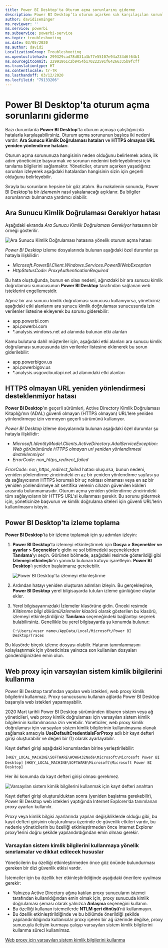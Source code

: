 ```yaml
---
title: Power BI Desktop'ta Oturum açma sorunlarını giderme
description: Power BI Desktop’ta oturum açarken sık karşılaşılan sorunlara yönelik çözümler
author: davidiseminger
ms.reviewer: ''
ms.service: powerbi
ms.subservice: powerbi-service
ms.topic: troubleshooting
ms.date: 03/05/2020
ms.author: davidi
LocalizationGroup: Troubleshooting
ms.openlocfilehash: 299329cad78d831a3b77e55107e94a234d6f64b1
ms.sourcegitcommit: 22991861c2b9454b170222591f64266335b9fcff
ms.translationtype: HT
ms.contentlocale: tr-TR
ms.lasthandoff: 03/12/2020
ms.locfileid: "79133206"
---
```

# <a name="troubleshooting-sign-in-for-power-bi-desktop"></a>Power BI Desktop'ta oturum açma sorunlarını giderme
Bazı durumlarda **Power BI Desktop**’ta oturum açmaya çalıştığınızda hatalarla karşılaşabilirsiniz. Oturum açma sorununun başlıca iki nedeni vardır: **Ara Sunucu Kimlik Doğrulaması hataları** ve **HTTPS olmayan URL yeniden yönlendirme hataları**. 

Oturum açma sorununuza hangisinin neden olduğunu belirlemek adına, ilk adım yöneticinize başvurmak ve sorunun nedenini belirleyebilmesi için tanılama bilgilerini sağlamaktır. Yöneticiler, oturum açarken yaşadığınız sorunları izleyerek aşağıdaki hatalardan hangisinin sizin için geçerli olduğunu belirleyebilir. 

Sırayla bu sorunların hepsine bir göz atalım. Bu makalenin sonunda, Power BI Desktop’ta bir *izlemenin* nasıl yakalanacağı açıklanır. Bu bilgiler sorunlarınızı bulmanıza yardımcı olabilir.


## <a name="proxy-authentication-required-error"></a>Ara Sunucu Kimlik Doğrulaması Gerekiyor hatası

Aşağıdaki ekranda *Ara Sunucu Kimlik Doğrulaması Gerekiyor* hatasının bir örneği gösterilir.

![Ara Sunucu Kimlik Doğrulaması hatasına yönelik oturum açma hatası](media/desktop-troubleshooting-sign-in/desktop-tshoot-sign-in_01.png)

*Power BI Desktop* izleme dosyalarında bulunan aşağıdaki özel durumlar şu hatayla ilişkilidir:

* *Microsoft.PowerBI.Client.Windows.Services.PowerBIWebException*
* *HttpStatusCode: ProxyAuthenticationRequired*

Bu hata oluştuğunda, bunun en olası nedeni, ağınızdaki bir ara sunucu kimlik doğrulaması sunucusunun **Power BI Desktop** tarafından sağlanan web isteklerini engellemesidir. 

Ağınız bir ara sunucu kimlik doğrulaması sunucusu kullanıyorsa, yöneticiniz aşağıdaki etki alanlarını ara sunucu kimlik doğrulaması sunucusunda izin verilenler listesine ekleyerek bu sorunu giderebilir:

* app.powerbi.com
* api.powerbi.com
* *.analysis.windows.net ad alanında bulunan etki alanları

Kamu bulutuna dahil müşteriler için, aşağıdaki etki alanları ara sunucu kimlik doğrulaması sunucusunda izin verilenler listesine eklenerek bu sorun giderilebilir:

* app.powerbigov.us
* api.powerbigov.us
* *.analysis.usgovcloudapi.net ad alanındaki etki alanları

## <a name="non-https-url-redirect-not-supported-error"></a>HTTPS olmayan URL yeniden yönlendirmesi desteklenmiyor hatası

**Power BI Desktop**’ın geçerli sürümleri, Active Directory Kimlik Doğrulaması Kitaplığı’nın (ADAL) güvenli olmayan (HTTPS olmayan) URL'lere yeniden yönlendirmeye izin vermeyen geçerli sürümünü kullanıyor. 

*Power BI Desktop* izleme dosyalarında bulunan aşağıdaki özel durumlar şu hatayla ilişkilidir:

* *Microsoft.IdentityModel.Clients.ActiveDirectory.AdalServiceException: Web görünümünde HTTPS olmayan url yeniden yönlendirmesi desteklenmiyor*
* *ErrorCode: non_https_redirect_failed*

*ErrorCode: non_https_redirect_failed* hatası oluşursa, bunun nedeni, yeniden yönlendirme zincirindeki en az bir yeniden yönlendirme sayfası ya da sağlayıcısının HTTPS korumalı bir uç noktası olmaması veya en az bir yeniden yönlendirmeye ait sertifika verenin cihazın güvenilen kökleri arasında bulunmamasıdır. Oturum açma yeniden yönlendirme zincirindeki tüm sağlayıcıların bir HTTPS URL'si kullanması gerekir. Bu sorunu gidermek için, yöneticinize başvurun ve kimlik doğrulama siteleri için güvenli URL’lerin kullanılmasını isteyin. 

## <a name="how-to-collect-a-trace-in-power-bi-desktop"></a>Power BI Desktop’ta izleme toplama

**Power BI Desktop**’ta bir izleme toplamak için şu adımları izleyin:

1. **Power BI Desktop**’ta izlemeyi etkinleştirmek için **Dosya > Seçenekler ve ayarlar > Seçenekler**’e gidin ve sol bölmedeki seçeneklerden **Tanılama**’yı seçin. Görünen bölmede, aşağıdaki resimde gösterildiği gibi **İzlemeyi etkinleştir**’in yanında bulunan kutuyu işaretleyin. **Power BI Desktop**’ı yeniden başlatmanız gerekebilir.
   
   ![Power BI Desktop'ta izlemeyi etkinleştirme](media/desktop-troubleshooting-sign-in/desktop-tshoot-sign-in_02.png)

2. Ardından hatayı yeniden oluşturan adımları izleyin. Bu gerçekleşirse, **Power BI Desktop** yerel bilgisayarda tutulan izleme günlüğüne olaylar ekler.

3. Yerel bilgisayarınızdaki İzlemeler klasörüne gidin. Önceki resimde *Kilitlenme bilgi dökümü/izlemeler klasörü* olarak gösterilen bu klasörü, izlemeyi etkinleştirdiğiniz **Tanılama** seçeneğindeki bağlantıyı seçerek bulabilirsiniz. Genellikle bu yerel bilgisayarda şu konumda bulunur:

    `C:\Users/<user name>/AppData/Local/Microsoft/Power BI Desktop/Traces`

Bu klasörde birçok izleme dosyası olabilir. Hatanın tanımlanmasını kolaylaştırmak için yöneticinize yalnızca son kullanılan dosyaları gönderdiğinizden emin olun. 


## <a name="using-default-system-credentials-for-web-proxy"></a>Web proxy için varsayılan sistem kimlik bilgilerini kullanma

Power BI Desktop tarafından yapılan web istekleri, web proxy kimlik bilgilerini kullanmaz. Proxy sunucusunu kullanan ağlarda Power BI Desktop başarıyla web istekleri yapamayabilir. 

2020 Mart tarihli Power BI Desktop sürümünden itibaren sistem veya ağ yöneticileri, web proxy kimlik doğrulaması için varsayılan sistem kimlik bilgilerinin kullanılmasına izin verebilir. Yöneticiler, web proxy kimlik doğrulaması için varsayılan sistem kimlik bilgilerinin kullanılmasına olanak sağlamak amacıyla **UseDefaultCredentialsForProxy** adlı bir kayıt defteri girişi oluşturabilir ve değeri bir (1) olarak ayarlayabilir.

Kayıt defteri girişi aşağıdaki konumlardan birine yerleştirilebilir:

`[HKEY_LOCAL_MACHINE\SOFTWARE\WOW6432Node\Microsoft\Microsoft Power BI Desktop]`
`[HKEY_LOCAL_MACHINE\SOFTWARE\Microsoft\Microsoft Power BI Desktop]`

Her iki konumda da kayıt defteri girişi olması gerekmez.

![Varsayılan sistem kimlik bilgilerini kullanmak için kayıt defteri anahtarı](media/desktop-troubleshooting-sign-in/desktop-tshoot-sign-in-03.png)

Kayıt defteri girişi oluşturulduktan sonra (yeniden başlatma gerekebilir), Power BI Desktop web istekleri yaptığında Internet Explorer’da tanımlanan proxy ayarları kullanılır. 

Proxy veya kimlik bilgisi ayarlarında yapılan değişikliklerde olduğu gibi, bu kayıt defteri girişinin oluşturulması üzerinde de güvenlik etkileri vardır, bu nedenle yöneticilerin bu özelliği etkinleştirmeden önce Internet Explorer proxy’lerini doğru şekilde yapılandırdığından emin olması gerekir.         

### <a name="limitations-and-considerations-for-using-default-system-credentials"></a>Varsayılan sistem kimlik bilgilerini kullanmaya yönelik sınırlamalar ve dikkat edilecek hususlar

Yöneticilerin bu özelliği etkinleştirmeden önce göz önünde bulundurması gereken bir dizi güvenlik etkisi vardır. 

İstemciler için bu özellik her etkinleştirildiğinde aşağıdaki önerilere uyulması gerekir:

* Yalnızca Active Directory ağına katılan proxy sunucuların istemci tarafından kullanıldığından emin olmak için, proxy sunucuda kimlik doğrulaması şeması olarak yalnızca **Anlaşma** seçeneğini kullanın. 
* Bu özelliği kullanan istemcilerde **NTLM geri dönüşü**’nü kullanmayın.
* Bu özellik etkinleştirildiğinde ve bu bölümde önerildiği şekilde yapılandırıldığında kullanıcılar proxy içeren bir ağ üzerinde değilse, proxy sunucuyla iletişim kurmaya çalışıp varsayılan sistem kimlik bilgilerini kullanma süreci kullanılmaz.


[Web proxy için varsayılan sistem kimlik bilgilerini kullanma](#using-default-system-credentials-for-web-proxy)

